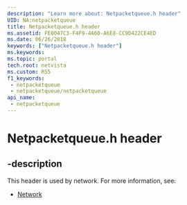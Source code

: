 ```yaml
---
description: "Learn more about: Netpacketqueue.h header"
UID: NA:netpacketqueue
title: Netpacketqueue.h header
ms.assetid: FE0047C3-F4F9-4A60-A6E8-CC9D422CE4ED
ms.date: 06/26/2018
keywords: ["Netpacketqueue.h header"]
ms.keywords: 
ms.topic: portal
tech.root: netvista
ms.custom: RS5
f1_keywords:
 - netpacketqueue
 - netpacketqueue/netpacketqueue
api_name:
 - netpacketqueue
---
```


# Netpacketqueue.h header


## -description

This header is used by network. For more information, see:

- [Network](../_netvista/index.md)

